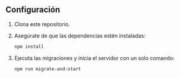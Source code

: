 ## Configuración

1. Clona este repositorio.

2. Asegúrate de que las dependencias estén instaladas:

   ```bash
   npm install
3. Ejecuta las migraciones y inicia el servidor con un solo comando:
   ```bash
   npm run migrate-and-start
